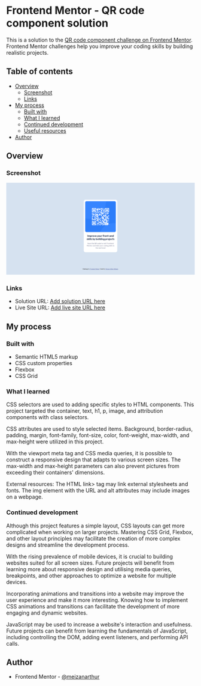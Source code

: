# Frontend Mentor - QR code component solution

This is a solution to the [QR code component challenge on Frontend Mentor](https://www.frontendmentor.io/challenges/qr-code-component-iux_sIO_H). Frontend Mentor challenges help you improve your coding skills by building realistic projects. 

## Table of contents

- [Overview](#overview)
  - [Screenshot](#screenshot)
  - [Links](#links)
- [My process](#my-process)
  - [Built with](#built-with)
  - [What I learned](#what-i-learned)
  - [Continued development](#continued-development)
  - [Useful resources](#useful-resources)
- [Author](#author)

## Overview

### Screenshot

![](./screenshot.png)

### Links

- Solution URL: [Add solution URL here](https://your-solution-url.com)
- Live Site URL: [Add live site URL here](https://your-live-site-url.com)

## My process

### Built with

- Semantic HTML5 markup
- CSS custom properties
- Flexbox
- CSS Grid

### What I learned

CSS selectors are used to adding specific styles to HTML components. This project targeted the container, text, h1, p, image, and attribution components with class selectors.

CSS attributes are used to style selected items. Background, border-radius, padding, margin, font-family, font-size, color, font-weight, max-width, and max-height were utilized in this project.

With the viewport meta tag and CSS media queries, it is possible to construct a responsive design that adapts to various screen sizes. The max-width and max-height parameters can also prevent pictures from exceeding their containers' dimensions.

External resources: The HTML link> tag may link external stylesheets and fonts. The img element with the URL and alt attributes may include images on a webpage.

### Continued development

Although this project features a simple layout, CSS layouts can get more complicated when working on larger projects. Mastering CSS Grid, Flexbox, and other layout principles may facilitate the creation of more complex designs and streamline the development process.

With the rising prevalence of mobile devices, it is crucial to building websites suited for all screen sizes. Future projects will benefit from learning more about responsive design and utilising media queries, breakpoints, and other approaches to optimize a website for multiple devices.

Incorporating animations and transitions into a website may improve the user experience and make it more interesting. Knowing how to implement CSS animations and transitions can facilitate the development of more engaging and dynamic websites.

JavaScript may be used to increase a website's interaction and usefulness. Future projects can benefit from learning the fundamentals of JavaScript, including controlling the DOM, adding event listeners, and performing API calls.

## Author

- Frontend Mentor - [@meizanarthur](https://www.frontendmentor.io/profile/meizanarthur)
